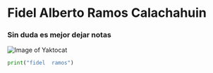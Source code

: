 # Fidel Alberto Ramos Calachahuin
### Sin duda es mejor dejar notas
![Image of Yaktocat](https://octodex.github.com/images/yaktocat.png)

```python
print("fidel  ramos")
```
